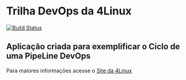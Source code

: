 # Trilha DevOps da 4Linux

<!-- Altere a Flag abaixo com sua URL do Travis -->
[![Build Status](https://travis-ci.org/hirur01/DevOpsLab-HelloWorld.svg?branch=master)](https://travis-ci.org/hirur01/DevOpsLab-HelloWorld)

## Aplicação criada para exemplificar o Ciclo de uma PipeLine DevOps


Para maiores informações acesse o [Site da 4Linux](https://www.4linux.com.br/cursos/devops)
